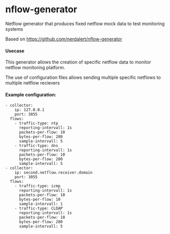 # nflow-generator

Netflow generator that produces fixed netflow mock data to test monitoring systems

Based on https://github.com/nerdalert/nflow-generator

#### Usecase
This generator allows the creation of specific netflow data to monitor netflow monitoring platform.

The use of configuration files allows sending multiple specific netflows to multiple netflow recievers

#### Example configuration:
```
- collector:
    ip: 127.0.0.1
    port: 3055
  flows:
    - traffic-type: ntp
      reporting-intervall: 1s
      packets-per-flow: 10
      bytes-per-flow: 280
      sample-intervall: 5
    - traffic-type: dns
      reporting-intervall: 1s
      packets-per-flow: 10
      bytes-per-flow: 280
      sample-intervall: 5
- collector:
    ip: second.netflow.receiver.domain
    port: 3055
  flows:
    - traffic-type: icmp
      reporting-intervall: 1s
      packets-per-flow: 10
      bytes-per-flow: 10
      sample-intervall: 1
    - traffic-type: CLDAP
      reporting-intervall: 1s
      packets-per-flow: 10
      bytes-per-flow: 280
      sample-intervall: 5
```
